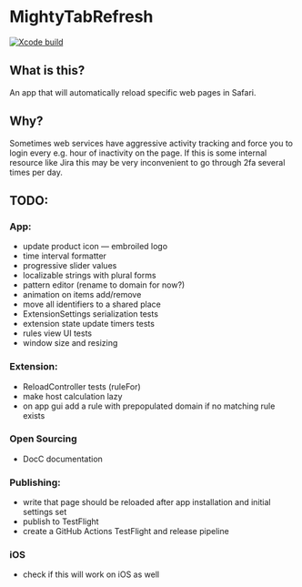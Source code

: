 # MightyTabRefresh

[![Xcode build](https://github.com/kukushechkin/MightyTabRefresh/actions/workflows/xcode.yml/badge.svg?branch=main)](https://github.com/kukushechkin/MightyTabRefresh/actions/workflows/xcode.yml)

## What is this?

An app that will automatically reload specific web pages in Safari.

## Why?

Sometimes web services have aggressive activity tracking and force you to login every e.g. hour of inactivity on the page. If this is some internal resource like Jira this may be very inconvenient to go through 2fa several times per day.

## TODO:

### App:
* update product icon — embroiled logo
* time interval formatter
* progressive slider values
* localizable strings with plural forms
* pattern editor (rename to domain for now?)
* animation on items add/remove
* move all identifiers to a shared place
* ExtensionSettings serialization tests
* extension state update timers tests
* rules view UI tests
* window size and resizing

### Extension:
* ReloadController tests (ruleFor)
* make host calculation lazy
* on app gui add a rule with prepopulated domain if no matching rule exists

### Open Sourcing
* DocC documentation

### Publishing:
* write that page should be reloaded after app installation and initial settings set
* publish to TestFlight
* create a GitHub Actions TestFlight and release pipeline

### iOS 
* check if this will work on iOS as well
